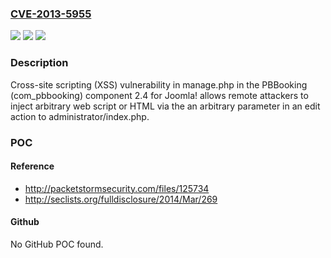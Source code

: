 ### [CVE-2013-5955](https://cve.mitre.org/cgi-bin/cvename.cgi?name=CVE-2013-5955)
![](https://img.shields.io/static/v1?label=Product&message=n%2Fa&color=blue)
![](https://img.shields.io/static/v1?label=Version&message=n%2Fa&color=blue)
![](https://img.shields.io/static/v1?label=Vulnerability&message=n%2Fa&color=brighgreen)

### Description

Cross-site scripting (XSS) vulnerability in manage.php in the PBBooking (com_pbbooking) component 2.4 for Joomla! allows remote attackers to inject arbitrary web script or HTML via the an arbitrary parameter in an edit action to administrator/index.php.

### POC

#### Reference
- http://packetstormsecurity.com/files/125734
- http://seclists.org/fulldisclosure/2014/Mar/269

#### Github
No GitHub POC found.

